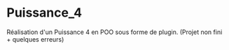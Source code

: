 # Puissance_4
Réalisation d'un Puissance 4 en POO sous forme de plugin.
(Projet non fini + quelques erreurs)
